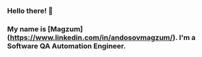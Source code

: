 ### Hello there! 👋 
### My name is [Magzum] (https://www.linkedin.com/in/andosovmagzum/). I'm a Software QA Automation Engineer.
